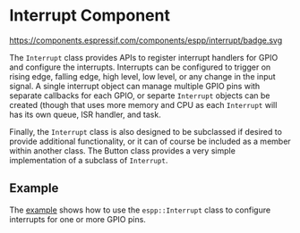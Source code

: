 # Interrupt Component

https://components.espressif.com/components/espp/interrupt/badge.svg

The `Interrupt` class provides APIs to register interrupt handlers for GPIO and
configure the interrupts. Interrupts can be configured to trigger on rising
edge, falling edge, high level, low level, or any change in the input signal. A
single interrupt object can manage multiple GPIO pins with separate callbacks
for each GPIO, or separte `Interrupt` objects can be created (though that uses
more memory and CPU as each `Interrupt` will has its own queue, ISR handler, and
task.

Finally, the `Interrupt` class is also designed to be subclassed if desired to
provide additional functionality, or it can of course be included as a member
within another class. The Button class provides a very simple implementation of
a subclass of `Interrupt`.

## Example

The [example](./example) shows how to use the `espp::Interrupt` class to configure
interrupts for one or more GPIO pins.

